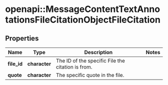 # openapi::MessageContentTextAnnotationsFileCitationObjectFileCitation


## Properties
Name | Type | Description | Notes
------------ | ------------- | ------------- | -------------
**file_id** | **character** | The ID of the specific File the citation is from. | 
**quote** | **character** | The specific quote in the file. | 


